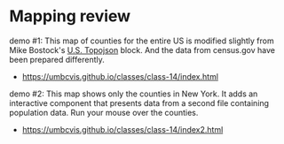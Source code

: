 
# Mapping review


demo #1: This map of counties for the entire US is modified slightly from Mike Bostock's [U.S. Topojson](https://bl.ocks.org/mbostock/410820) block. And the data from census.gov have been prepared differently.

* https://umbcvis.github.io/classes/class-14/index.html

demo #2: This map shows only the counties in New York. It adds an interactive component that presents data from a second file containing population data. Run your mouse over the counties.

* https://umbcvis.github.io/classes/class-14/index2.html
